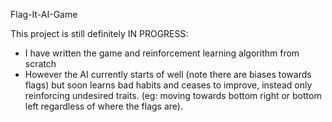 Flag-It-AI-Game

This project is still definitely IN PROGRESS:

- I have written the game and reinforcement learning algorithm from scratch
- However the AI currently starts of well (note there are biases towards flags) but soon learns bad habits and ceases to improve, instead only reinforcing undesired traits. (eg: moving towards bottom right or bottom left regardless of where the flags are).
